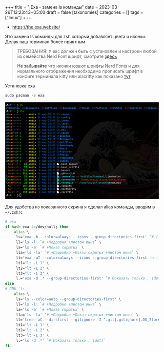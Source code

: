 +++
title = "!Exa - замена ls команды"
date = 2023-03-26T13:23:43+05:00
draft = false
[taxonomies]
categories = []
tags = ["linux"]
+++
* https://the.exa.website/

Это замена ls команды для zsh который добавляет цвета и иконки. Делая наш терминал более приятным

> ТРЕБОВАНИЯ: У вас должен быть с установлен и настроен любой из семейства Nerd Font шрифт, смотрите [здесь](/posts/display-icons-in-terminal)
>
> **Не забывайте** что иконки юзают шрифты Nerd Fonts и для нормального отображения необходимо прописать шрифт в конфиге терминала kitty или alacritty как показано [тут](/posts/display-icons-in-terminal)

Установка exa
```sh
sudo pacman -S exa
```

![](/images/exa-ls-replacement/exa.png)

Для удобства из показанного скрина я сделал alias команды, вводим в `~/.zshrc`

```sh
# exa
if hash exa 2>/dev/null; then
	alias \
	 ls='exa -b --color=always --icons --group-directories-first' `# (-b) Понятные размеры файлов +Цвета +Иконки, Сгруппировано` \
	 ll='ls -l' `# +Подробно +листом вниз` \
	 la='ls -a' `# +Показ скрытых` \
	 lla='ls -la' `# +Подробно +Показ скрытых +листом вниз` \
	 lt="exa -aT --color=always --icons --group-directories-first -h --git-ignore --ignore-glob '.git|.gitignore|.DS_Store|node_modules'" `# Дерево (-h) Добавляет строку заголовка в каждый столбец` \
	 lt1="lt -L 1" \
	 lt2="lt -L 2" \
	 lt3="lt -L 3" \
	 l.='exa -d .* --group-directories-first' `# Показать только . (dot)`
else
# GNU `ls`
	alias \
	 ls='ls --color=auto --group-directories-first' \
	 ll='ls -l' `# +Подробно +листом вниз` \
	 la='ls -a' `# +Показ скрытых` \
	 lla='ls -la' `# +Подробно +Показ скрытых +листом вниз` \
	 lt='tree -aC --dirsfirst --gitignore -I ".git|.gitignore|.DS_Store|node_modules"' \
	 lt1='lt -L 1' \
	 lt2='lt -L 2' \
	 lt3='lt -L 3' \
	 l.='ls -d .*' `# Показать только . (dot)`
fi
```

